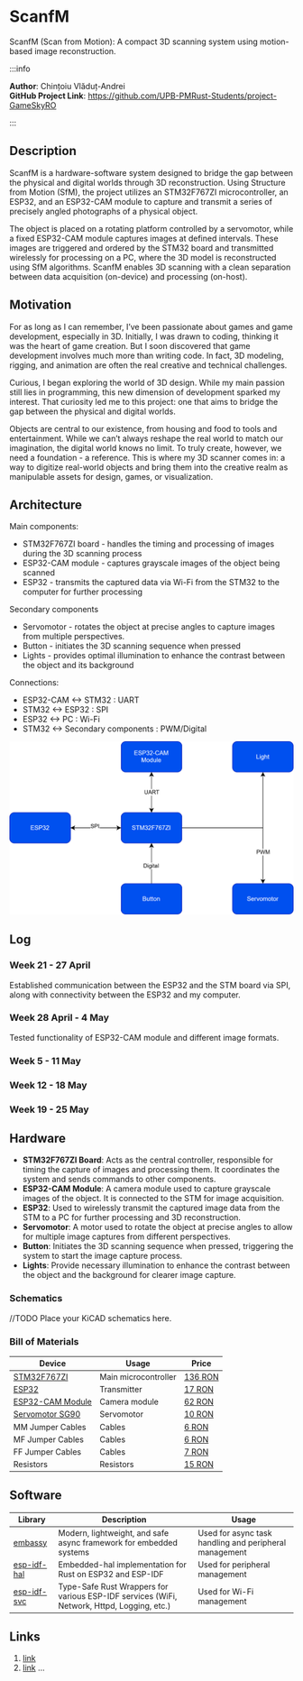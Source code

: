 # ScanfM
ScanfM (Scan from Motion): A compact 3D scanning system using motion-based image reconstruction.

:::info 

**Author**: Chințoiu Vlăduț-Andrei \
**GitHub Project Link**: https://github.com/UPB-PMRust-Students/project-GameSkyRO

:::

## Description

ScanfM is a hardware-software system designed to bridge the gap between the physical and digital worlds through 3D reconstruction. Using Structure from Motion (SfM), the project utilizes an STM32F767ZI microcontroller, an ESP32, and an ESP32-CAM module to capture and transmit a series of precisely angled photographs of a physical object.

The object is placed on a rotating platform controlled by a servomotor, while a fixed ESP32-CAM module captures images at defined intervals. These images are triggered and ordered by the STM32 board and transmitted wirelessly for processing on a PC, where the 3D model is reconstructed using SfM algorithms. ScanfM enables 3D scanning with a clean separation between data acquisition (on-device) and processing (on-host).

## Motivation

For as long as I can remember, I’ve been passionate about games and game development, especially in 3D. Initially, I was drawn to coding, thinking it was the heart of game creation. But I soon discovered that game development involves much more than writing code. In fact, 3D modeling, rigging, and animation are often the real creative and technical challenges.

Curious, I began exploring the world of 3D design. While my main passion still lies in programming, this new dimension of development sparked my interest. That curiosity led me to this project: one that aims to bridge the gap between the physical and digital worlds.

Objects are central to our existence, from housing and food to tools and entertainment. While we can’t always reshape the real world to match our imagination, the digital world knows no limit. To truly create, however, we need a foundation - a reference. This is where my 3D scanner comes in: a way to digitize real-world objects and bring them into the creative realm as manipulable assets for design, games, or visualization.

## Architecture 

Main components:
 - STM32F767ZI board - handles the timing and processing of images during the 3D scanning process
 - ESP32-CAM module - captures grayscale images of the object being scanned
 - ESP32 - transmits the captured data via Wi-Fi from the STM32 to the computer for further processing

Secondary components
 - Servomotor - rotates the object at precise angles to capture images from multiple perspectives.
 - Button - initiates the 3D scanning sequence when pressed
 - Lights - provides optimal illumination to enhance the contrast between the object and its background

Connections:
 - ESP32-CAM &lt;-&gt; STM32 : UART
 - STM32 &lt;-&gt; ESP32 : SPI
 - ESP32 &lt;-&gt; PC : Wi-Fi
 - STM32 &lt;-&gt; Secondary components : PWM/Digital

![Architecture diagram](diagram.svg)

## Log

### Week 21 - 27 April
Established communication between the ESP32 and the STM board via SPI, along with connectivity between the ESP32 and my computer.

### Week 28 April - 4 May
Tested functionality of ESP32-CAM module and different image formats.

### Week 5 - 11 May

### Week 12 - 18 May

### Week 19 - 25 May

## Hardware

- **STM32F767ZI Board**: Acts as the central controller, responsible for timing the capture of images and processing them. It coordinates the system and sends commands to other components.
- **ESP32-CAM Module**: A camera module used to capture grayscale images of the object. It is connected to the STM for image acquisition.
- **ESP32**: Used to wirelessly transmit the captured image data from the STM to a PC for further processing and 3D reconstruction.
- **Servomotor**: A motor used to rotate the object at precise angles to allow for multiple image captures from different perspectives.
- **Button**: Initiates the 3D scanning sequence when pressed, triggering the system to start the image capture process.
- **Lights**: Provide necessary illumination to enhance the contrast between the object and the background for clearer image capture.

### Schematics

//TODO
Place your KiCAD schematics here.

### Bill of Materials

<!-- Fill out this table with all the hardware components that you might need.

The format is 
```
| [Device](link://to/device) | This is used ... | [price](link://to/store) |

```

-->

| Device | Usage | Price |
|--------|--------|-------|
| [STM32F767ZI](https://www.st.com/en/evaluation-tools/nucleo-f767zi.html) | Main microcontroller | [136 RON](https://ro.mouser.com/ProductDetail/STMicroelectronics/NUCLEO-F767ZI?qs=7UaJ5Mrpeu0%2F%252BMRranB3%2Fw%3D%3D) |
| [ESP32](https://www.espressif.com/sites/default/files/documentation/esp32-wroom-32d_esp32-wroom-32u_datasheet_en.pdf) | Transmitter | [17 RON](https://www.aliexpress.com/item/1005005704190069.html?spm=a2g0o.productlist.main.7.3ed4elegelegGc&algo_pvid=9e6145b3-fcba-4997-81ca-037bc9cc0187&algo_exp_id=9e6145b3-fcba-4997-81ca-037bc9cc0187-3&pdp_ext_f=%7B%22order%22%3A%227047%22%2C%22eval%22%3A%221%22%7D&pdp_npi=4%40dis%21RON%2125.05%2122.80%21%21%2140.34%2136.72%21%402103963717462213747088339e45d1%2112000034061352780%21sea%21RO%210%21ABX&curPageLogUid=gV8oWAovS7f0&utparam-url=scene%3Asearch%7Cquery_from%3A) |
| [ESP32-CAM Module](https://docs.m5stack.com/en/unit/esp32cam?ref=blakadder) | Camera module | [62 RON](https://sigmanortec.ro/placa-dezvoltare-esp32-cam-wifi-bluetooth-ov2640-2mp?SubmitCurrency=1&id_currency=2&gad_source=1&gad_campaignid=22174019478&gbraid=0AAAAAC3W72O583Lr5l62Wu-ikqzQMfuL2&gclid=Cj0KCQjw2tHABhCiARIsANZzDWpji0-H7LcesN02tSijDlctpbIWYVvsIh_IgFbEKtBm5bmHqLP1Hp0aAtldEALw_wcB) |
| [Servomotor SG90](https://www.bitmi.ro/electronica/servomotor-sg90-180-grade-9g-10496.html) | Servomotor | [10 RON](https://www.bitmi.ro/electronica/servomotor-sg90-180-grade-9g-10496.html) |
| MM Jumper Cables | Cables |  [6 RON](https://www.optimusdigital.ro/ro/fire-fire-mufate/653-fire-colorate-mama-tata-40p-10-cm.html?search_query=%09Fire+Colorate+Tata-Tata+%2840p%29+10+cm&results=10) |
| MF Jumper Cables | Cables | [6 RON](https://www.optimusdigital.ro/ro/fire-fire-mufate/653-fire-colorate-mama-tata-40p-10-cm.html?search_query=%09Fire+Colorate+Mama-Tata+%2840p%29+10+cm&results=5) |
| FF Jumper Cables | Cables | [7 RON](https://www.optimusdigital.ro/ro/fire-fire-mufate/652-fire-colorate-mama-mama-40p-10-cm.html?search_query=%09Fire+Colorate+Mama-Mama+%2840p%29+10+cm&results=10) |
| Resistors | Resistors | [15 RON](https://www.optimusdigital.ro/ro/componente-electronice-rezistoare/10928-plusivo-kit-250-buc-rezistoare.html?search_query=plusivo&results=274) |


## Software

| Library | Description | Usage |
|---------|-------------|-------|
| [embassy](https://github.com/embassy-rs/embassy) | Modern, lightweight, and safe async framework for embedded systems | Used for async task handling and peripheral management |
| [esp-idf-hal](https://github.com/esp-rs/esp-idf-hal) | Embedded-hal implementation for Rust on ESP32 and ESP-IDF | Used for peripheral management |
| [esp-idf-svc](https://github.com/esp-rs/esp-idf-svc) | Type-Safe Rust Wrappers for various ESP-IDF services (WiFi, Network, Httpd, Logging, etc.) | Used for Wi-Fi management |

## Links

<!-- Add a few links that inspired you and that you think you will use for your project -->

1. [link](https://example.com)
2. [link](https://example3.com)
...
